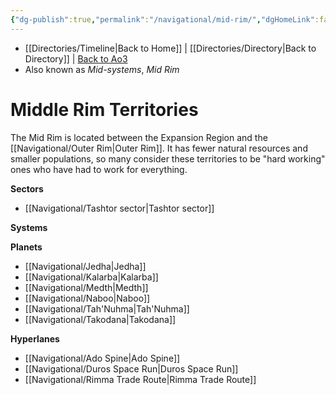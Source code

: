 ```yaml
---
{"dg-publish":true,"permalink":"/navigational/mid-rim/","dgHomeLink":false}
---
```


- [[Directories/Timeline\|Back to Home]] | [[Directories/Directory\|Back to Directory]] | [Back to Ao3](https://archiveofourown.org/works/19334440/chapters/45992584)
- Also known as *Mid-systems*, *Mid Rim*

# Middle Rim Territories
The Mid Rim is located between the Expansion Region and the [[Navigational/Outer Rim\|Outer Rim]]. It has fewer natural resources and smaller populations, so many consider these territories to be "hard working" ones who have had to work for everything. 

**Sectors**
- [[Navigational/Tashtor sector\|Tashtor sector]]

**Systems**

**Planets**
- [[Navigational/Jedha\|Jedha]]
- [[Navigational/Kalarba\|Kalarba]]
- [[Navigational/Medth\|Medth]]
- [[Navigational/Naboo\|Naboo]]
- [[Navigational/Tah'Nuhma\|Tah'Nuhma]]
- [[Navigational/Takodana\|Takodana]]

**Hyperlanes**
- [[Navigational/Ado Spine\|Ado Spine]]
- [[Navigational/Duros Space Run\|Duros Space Run]]
- [[Navigational/Rimma Trade Route\|Rimma Trade Route]]
